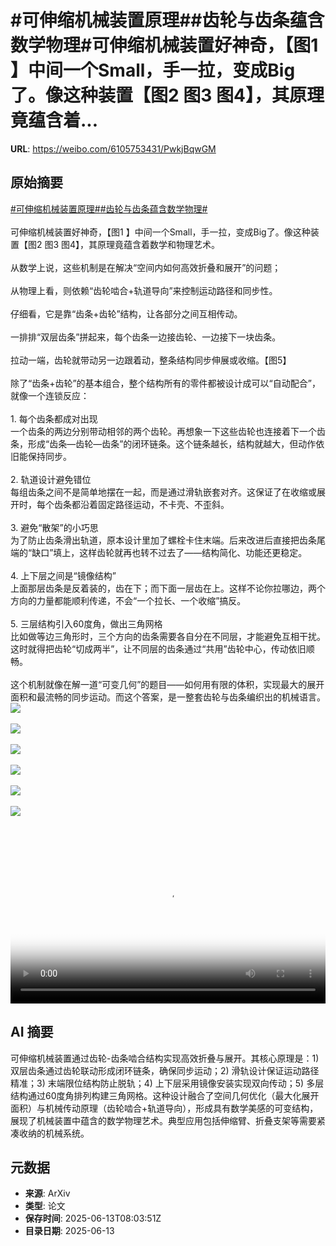 # #可伸缩机械装置原理##齿轮与齿条蕴含数学物理#可伸缩机械装置好神奇，【图1 】中间一个Small，手一拉，变成Big了。像这种装置【图2 图3 图4】，其原理竟蕴含着...

**URL**: https://weibo.com/6105753431/PwkjBqwGM

## 原始摘要

<a href="https://m.weibo.cn/search?containerid=231522type%3D1%26t%3D10%26q%3D%23%E5%8F%AF%E4%BC%B8%E7%BC%A9%E6%9C%BA%E6%A2%B0%E8%A3%85%E7%BD%AE%E5%8E%9F%E7%90%86%23&amp;extparam=%23%E5%8F%AF%E4%BC%B8%E7%BC%A9%E6%9C%BA%E6%A2%B0%E8%A3%85%E7%BD%AE%E5%8E%9F%E7%90%86%23" data-hide=""><span class="surl-text">#可伸缩机械装置原理#</span></a><a href="https://m.weibo.cn/search?containerid=231522type%3D1%26t%3D10%26q%3D%23%E9%BD%BF%E8%BD%AE%E4%B8%8E%E9%BD%BF%E6%9D%A1%E8%95%B4%E5%90%AB%E6%95%B0%E5%AD%A6%E7%89%A9%E7%90%86%23&amp;extparam=%23%E9%BD%BF%E8%BD%AE%E4%B8%8E%E9%BD%BF%E6%9D%A1%E8%95%B4%E5%90%AB%E6%95%B0%E5%AD%A6%E7%89%A9%E7%90%86%23" data-hide=""><span class="surl-text">#齿轮与齿条蕴含数学物理#</span></a><br><br>可伸缩机械装置好神奇，【图1 】中间一个Small，手一拉，变成Big了。像这种装置【图2 图3 图4】，其原理竟蕴含着数学和物理艺术。<br><br>从数学上说，这些机制是在解决“空间内如何高效折叠和展开”的问题；<br><br>从物理上看，则依赖“齿轮啮合+轨道导向”来控制运动路径和同步性。<br><br>仔细看，它是靠“齿条+齿轮”结构，让各部分之间互相传动。<br><br>一排排“双层齿条”拼起来，每个齿条一边接齿轮、一边接下一块齿条。<br><br>拉动一端，齿轮就带动另一边跟着动，整条结构同步伸展或收缩。【图5】<br><br>除了“齿条+齿轮”的基本组合，整个结构所有的零件都被设计成可以“自动配合”，就像一个连锁反应：<br><br>1. 每个齿条都成对出现  <br>一个齿条的两边分别带动相邻的两个齿轮。再想象一下这些齿轮也连接着下一个齿条，形成“齿条—齿轮—齿条”的闭环链条。这个链条越长，结构就越大，但动作依旧能保持同步。<br><br>2. 轨道设计避免错位  <br>每组齿条之间不是简单地摆在一起，而是通过滑轨嵌套对齐。这保证了在收缩或展开时，每个齿条都沿着固定路径运动，不卡壳、不歪斜。<br><br>3. 避免“散架”的小巧思  <br>为了防止齿条滑出轨道，原本设计里加了螺栓卡住末端。后来改进后直接把齿条尾端的“缺口”填上，这样齿轮就再也转不过去了——结构简化、功能还更稳定。<br><br>4. 上下层之间是“镜像结构”  <br>上面那层齿条是反着装的，齿在下；而下面一层齿在上。这样不论你拉哪边，两个方向的力量都能顺利传递，不会“一个拉长、一个收缩”搞反。<br><br>5. 三层结构引入60度角，做出三角网格  <br>比如做等边三角形时，三个方向的齿条需要各自分在不同层，才能避免互相干扰。这时就得把齿轮“切成两半”，让不同层的齿条通过“共用”齿轮中心，传动依旧顺畅。<br><br>这个机制就像在解一道“可变几何”的题目——如何用有限的体积，实现最大的展开面积和最流畅的同步运动。而这个答案，是一整套齿轮与齿条编织出的机械语言。<img style="" src="https://tvax1.sinaimg.cn/large/006Fd7o3gy1i2dkggmljvg30xm0ioe83.gif" referrerpolicy="no-referrer"><br><br><img style="" src="https://tvax2.sinaimg.cn/large/006Fd7o3gy1i2dkgmc68yg30xm0io4qr.gif" referrerpolicy="no-referrer"><br><br><img style="" src="https://tvax2.sinaimg.cn/large/006Fd7o3gy1i2dkhhgf54g30xm0iox7c.gif" referrerpolicy="no-referrer"><br><br><img style="" src="https://tvax2.sinaimg.cn/large/006Fd7o3gy1i2dkh15zcvg30xm0ioqva.gif" referrerpolicy="no-referrer"><br><br><img style="" src="https://tvax2.sinaimg.cn/large/006Fd7o3gy1i2dkgxcomug30xm0ioqv8.gif" referrerpolicy="no-referrer"><br><br><img style="" src="https://tvax3.sinaimg.cn/large/006Fd7o3ly1i2dkjd12gaj30zk0k00ta.jpg" referrerpolicy="no-referrer"><br><br><br clear="both"><div style="clear: both"></div><video controls="controls" poster="https://tvax4.sinaimg.cn/orj480/006Fd7o3ly1i2dkjd36ayj30zk0k00ta.jpg" style="width: 100%"><source src="https://f.video.weibocdn.com/o0/00ShyemJlx08p0q1V9yo01041205vZgP0E020.mp4?label=mp4_720p&amp;template=1280x720.25.0&amp;ori=0&amp;ps=1CwnkDw1GXwCQx&amp;Expires=1749805378&amp;ssig=wz7ASkxW3w&amp;KID=unistore,video"><source src="https://f.video.weibocdn.com/o0/OOkY4uaLlx08p0q0TyLK010412031Sin0E020.mp4?label=mp4_hd&amp;template=852x480.25.0&amp;ori=0&amp;ps=1CwnkDw1GXwCQx&amp;Expires=1749805378&amp;ssig=mIpxtSNca%2F&amp;KID=unistore,video"><source src="https://f.video.weibocdn.com/o0/HWGQWgJElx08p0q04xa001041201YBGq0E010.mp4?label=mp4_ld&amp;template=640x360.25.0&amp;ori=0&amp;ps=1CwnkDw1GXwCQx&amp;Expires=1749805378&amp;ssig=SPfycLxbuu&amp;KID=unistore,video"><p>视频无法显示，请前往<a href="https://video.weibo.com/show?fid=1034%3A5177038735343647" target="_blank" rel="noopener noreferrer">微博视频</a>观看。</p></video>

## AI 摘要

可伸缩机械装置通过齿轮-齿条啮合结构实现高效折叠与展开。其核心原理是：1) 双层齿条通过齿轮联动形成闭环链条，确保同步运动；2) 滑轨设计保证运动路径精准；3) 末端限位结构防止脱轨；4) 上下层采用镜像安装实现双向传动；5) 多层结构通过60度角排列构建三角网格。这种设计融合了空间几何优化（最大化展开面积）与机械传动原理（齿轮啮合+轨道导向），形成具有数学美感的可变结构，展现了机械装置中蕴含的数学物理艺术。典型应用包括伸缩臂、折叠支架等需要紧凑收纳的机械系统。

## 元数据

- **来源**: ArXiv
- **类型**: 论文
- **保存时间**: 2025-06-13T08:03:51Z
- **目录日期**: 2025-06-13
